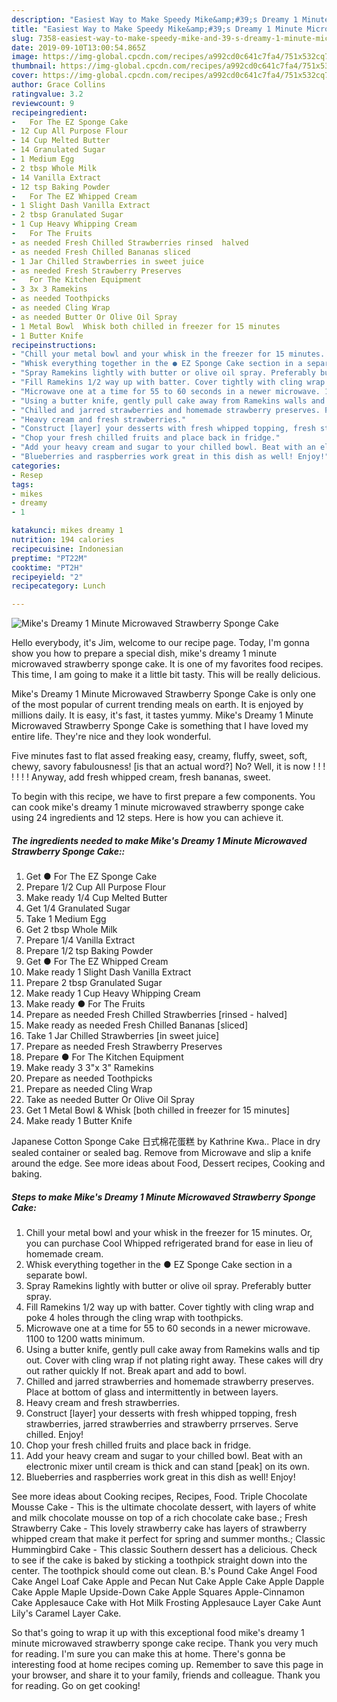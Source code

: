 ```yaml
---
description: "Easiest Way to Make Speedy Mike&amp;#39;s Dreamy 1 Minute Microwaved Strawberry Sponge Cake"
title: "Easiest Way to Make Speedy Mike&amp;#39;s Dreamy 1 Minute Microwaved Strawberry Sponge Cake"
slug: 7358-easiest-way-to-make-speedy-mike-and-39-s-dreamy-1-minute-microwaved-strawberry-sponge-cake
date: 2019-09-10T13:00:54.865Z
image: https://img-global.cpcdn.com/recipes/a992cd0c641c7fa4/751x532cq70/mikes-dreamy-1-minute-microwaved-strawberry-sponge-cake-recipe-main-photo.jpg
thumbnail: https://img-global.cpcdn.com/recipes/a992cd0c641c7fa4/751x532cq70/mikes-dreamy-1-minute-microwaved-strawberry-sponge-cake-recipe-main-photo.jpg
cover: https://img-global.cpcdn.com/recipes/a992cd0c641c7fa4/751x532cq70/mikes-dreamy-1-minute-microwaved-strawberry-sponge-cake-recipe-main-photo.jpg
author: Grace Collins
ratingvalue: 3.2
reviewcount: 9
recipeingredient:
-   For The EZ Sponge Cake
- 12 Cup All Purpose Flour
- 14 Cup Melted Butter
- 14 Granulated Sugar
- 1 Medium Egg
- 2 tbsp Whole Milk
- 14 Vanilla Extract
- 12 tsp Baking Powder
-   For The EZ Whipped Cream
- 1 Slight Dash Vanilla Extract
- 2 tbsp Granulated Sugar
- 1 Cup Heavy Whipping Cream
-   For The Fruits
- as needed Fresh Chilled Strawberries rinsed  halved
- as needed Fresh Chilled Bananas sliced
- 1 Jar Chilled Strawberries in sweet juice
- as needed Fresh Strawberry Preserves
-   For The Kitchen Equipment
- 3 3x 3 Ramekins
- as needed Toothpicks
- as needed Cling Wrap
- as needed Butter Or Olive Oil Spray
- 1 Metal Bowl  Whisk both chilled in freezer for 15 minutes
- 1 Butter Knife
recipeinstructions:
- "Chill your metal bowl and your whisk in the freezer for 15 minutes. Or, you can purchase Cool Whipped refrigerated brand for ease in lieu of homemade cream."
- "Whisk everything together in the ● EZ Sponge Cake section in a separate bowl."
- "Spray Ramekins lightly with butter or olive oil spray. Preferably butter spray."
- "Fill Ramekins 1/2 way up with batter. Cover tightly with cling wrap and poke 4 holes through the cling wrap with toothpicks."
- "Microwave one at a time for 55 to 60 seconds in a newer microwave. 1100 to 1200 watts minimum."
- "Using a butter knife, gently pull cake away from Ramekins walls and tip out. Cover with cling wrap if not plating right away. These cakes will dry out rather quickly If not. Break apart and add to bowl."
- "Chilled and jarred strawberries and homemade strawberry preserves. Place at bottom of glass and intermittently in between layers."
- "Heavy cream and fresh strawberries."
- "Construct [layer] your desserts with fresh whipped topping, fresh strawberries, jarred strawberries and strawberry prrserves. Serve chilled. Enjoy!"
- "Chop your fresh chilled fruits and place back in fridge."
- "Add your heavy cream and sugar to your chilled bowl. Beat with an electronic mixer until cream is thick and can stand [peak] on its own."
- "Blueberries and raspberries work great in this dish as well! Enjoy!"
categories:
- Resep
tags:
- mikes
- dreamy
- 1

katakunci: mikes dreamy 1
nutrition: 194 calories
recipecuisine: Indonesian
preptime: "PT22M"
cooktime: "PT2H"
recipeyield: "2"
recipecategory: Lunch

---
```



![Mike&#39;s Dreamy 1 Minute Microwaved Strawberry Sponge Cake](https://img-global.cpcdn.com/recipes/a992cd0c641c7fa4/751x532cq70/mikes-dreamy-1-minute-microwaved-strawberry-sponge-cake-recipe-main-photo.jpg)

Hello everybody, it's Jim, welcome to our recipe page. Today, I'm gonna show you how to prepare a special dish, mike&#39;s dreamy 1 minute microwaved strawberry sponge cake. It is one of my favorites food recipes. This time, I am going to make it a little bit tasty. This will be really delicious.

Mike&#39;s Dreamy 1 Minute Microwaved Strawberry Sponge Cake is only one of the most popular of current trending meals on earth. It is enjoyed by millions daily. It is easy, it's fast, it tastes yummy. Mike&#39;s Dreamy 1 Minute Microwaved Strawberry Sponge Cake is something that I have loved my entire life. They're nice and they look wonderful.

Five minutes fast to flat assed freaking easy, creamy, fluffy, sweet, soft, chewy, savory fabulousness! [is that an actual word?] No? Well, it is now ! ! ! ! ! ! ! Anyway, add fresh whipped cream, fresh bananas, sweet.


To begin with this recipe, we have to first prepare a few components. You can cook mike&#39;s dreamy 1 minute microwaved strawberry sponge cake using 24 ingredients and 12 steps. Here is how you can achieve it.

##### The ingredients needed to make Mike&#39;s Dreamy 1 Minute Microwaved Strawberry Sponge Cake::

1. Get  ● For The EZ Sponge Cake
1. Prepare 1/2 Cup All Purpose Flour
1. Make ready 1/4 Cup Melted Butter
1. Get 1/4 Granulated Sugar
1. Take 1 Medium Egg
1. Get 2 tbsp Whole Milk
1. Prepare 1/4 Vanilla Extract
1. Prepare 1/2 tsp Baking Powder
1. Get  ● For The EZ Whipped Cream
1. Make ready 1 Slight Dash Vanilla Extract
1. Prepare 2 tbsp Granulated Sugar
1. Make ready 1 Cup Heavy Whipping Cream
1. Make ready  ● For The Fruits
1. Prepare as needed Fresh Chilled Strawberries [rinsed - halved]
1. Make ready as needed Fresh Chilled Bananas [sliced]
1. Take 1 Jar Chilled Strawberries [in sweet juice]
1. Prepare as needed Fresh Strawberry Preserves
1. Prepare  ● For The Kitchen Equipment
1. Make ready 3 3&#34;x 3&#34; Ramekins
1. Prepare as needed Toothpicks
1. Prepare as needed Cling Wrap
1. Take as needed Butter Or Olive Oil Spray
1. Get 1 Metal Bowl &amp; Whisk [both chilled in freezer for 15 minutes]
1. Make ready 1 Butter Knife


Japanese Cotton Sponge Cake 日式棉花蛋糕 by Kathrine Kwa.. Place in dry sealed container or sealed bag. Remove from Microwave and slip a knife around the edge. See more ideas about Food, Dessert recipes, Cooking and baking. 

##### Steps to make Mike&#39;s Dreamy 1 Minute Microwaved Strawberry Sponge Cake:

1. Chill your metal bowl and your whisk in the freezer for 15 minutes. Or, you can purchase Cool Whipped refrigerated brand for ease in lieu of homemade cream.
1. Whisk everything together in the ● EZ Sponge Cake section in a separate bowl.
1. Spray Ramekins lightly with butter or olive oil spray. Preferably butter spray.
1. Fill Ramekins 1/2 way up with batter. Cover tightly with cling wrap and poke 4 holes through the cling wrap with toothpicks.
1. Microwave one at a time for 55 to 60 seconds in a newer microwave. 1100 to 1200 watts minimum.
1. Using a butter knife, gently pull cake away from Ramekins walls and tip out. Cover with cling wrap if not plating right away. These cakes will dry out rather quickly If not. Break apart and add to bowl.
1. Chilled and jarred strawberries and homemade strawberry preserves. Place at bottom of glass and intermittently in between layers.
1. Heavy cream and fresh strawberries.
1. Construct [layer] your desserts with fresh whipped topping, fresh strawberries, jarred strawberries and strawberry prrserves. Serve chilled. Enjoy!
1. Chop your fresh chilled fruits and place back in fridge.
1. Add your heavy cream and sugar to your chilled bowl. Beat with an electronic mixer until cream is thick and can stand [peak] on its own.
1. Blueberries and raspberries work great in this dish as well! Enjoy!


See more ideas about Cooking recipes, Recipes, Food. Triple Chocolate Mousse Cake - This is the ultimate chocolate dessert, with layers of white and milk chocolate mousse on top of a rich chocolate cake base.; Fresh Strawberry Cake - This lovely strawberry cake has layers of strawberry whipped cream that make it perfect for spring and summer months.; Classic Hummingbird Cake - This classic Southern dessert has a delicious. Check to see if the cake is baked by sticking a toothpick straight down into the center. The toothpick should come out clean. B.&#39;s Pound Cake Angel Food Cake Angel Loaf Cake Apple and Pecan Nut Cake Apple Cake Apple Dapple Cake Apple Maple Upside-Down Cake Apple Squares Apple-Cinnamon Cake Applesauce Cake with Hot Milk Frosting Applesauce Layer Cake Aunt Lily&#39;s Caramel Layer Cake. 

So that's going to wrap it up with this exceptional food mike&#39;s dreamy 1 minute microwaved strawberry sponge cake recipe. Thank you very much for reading. I'm sure you can make this at home. There's gonna be interesting food at home recipes coming up. Remember to save this page in your browser, and share it to your family, friends and colleague. Thank you for reading. Go on get cooking!
